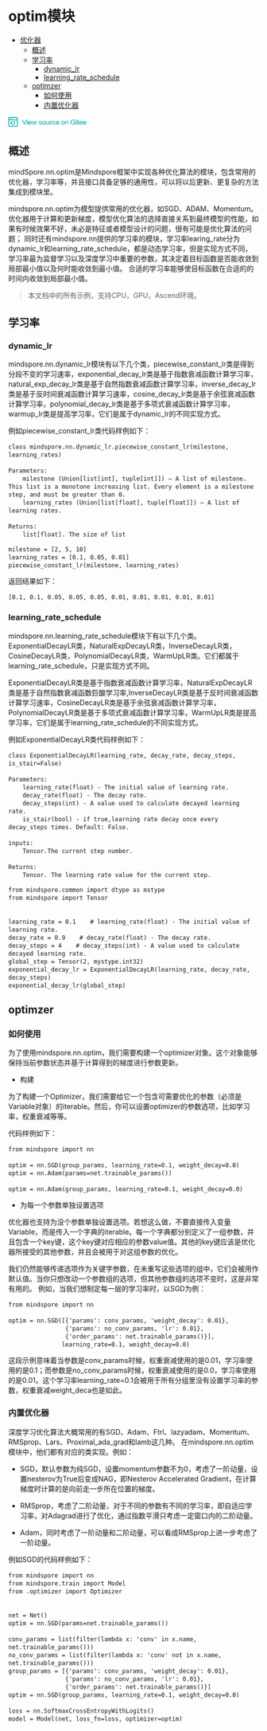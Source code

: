 # optim模块

<!-- TOC -->

- [优化器](#优化器)
    - [概述](#概述)
    - [学习率](#学习率)
        - [dynamic_lr](#dynamic_lr)
        - [learning_rate_schedule](#learning_rate_schedule)
    - [optimzer](#optimzer)
        - [如何使用](#如何使用)
        - [内置优化器](#内置优化器)

<!-- /TOC -->

<a href="https://gitee.com/mindspore/docs/blob/master/api/source_zh_cn/programming_guide/optim.md" target="_blank"><img src="../_static/logo_source.png"></a>

## 概述

mindSpore.nn.optim是Mindspore框架中实现各种优化算法的模块，包含常用的优化器，学习率等，并且接口具备足够的通用性，可以将以后更新、更复杂的方法集成到模块里。

mindspore.nn.optim为模型提供常用的优化器，如SGD、ADAM、Momentum。优化器用于计算和更新梯度，模型优化算法的选择直接关系到最终模型的性能，如果有时候效果不好，未必是特征或者模型设计的问题，很有可能是优化算法的问题；
同时还有mindspore.nn提供的学习率的模块，学习率learing_rate分为dynamic_lr和learning_rate_schedule，都是动态学习率，但是实现方式不同，学习率最为监督学习以及深度学习中重要的参数，其决定着目标函数是否能收敛到局部最小值以及何时能收敛到最小值。
合适的学习率能够使目标函数在合适的的时间内收敛到局部最小值。

> 本文档中的所有示例，支持CPU，GPU，Ascend环境。

## 学习率
### dynamic_lr

mindspore.nn.dynamic_lr模块有以下几个类，piecewise_constant_lr类是得到分段不变的学习速率，exponential_decay_lr类是基于指数衰减函数计算学习率，natural_exp_decay_lr类是基于自然指数衰减函数计算学习率，inverse_decay_lr类是基于反时间衰减函数计算学习速率，cosine_decay_lr类是基于余弦衰减函数计算学习率，polynomial_decay_lr类是基于多项式衰减函数计算学习率，warmup_lr类是提高学习率，它们是属于dynamic_lr的不同实现方式。

例如piecewise_constant_lr类代码样例如下：

```
class mindspore.nn.dynamic_lr.piecewise_constant_lr(milestone, learning_rates)

Parameters:
    milestone (Union[list[int], tuple[int]]) – A list of milestone. This list is a monotone increasing list. Every element is a milestone step, and must be greater than 0.
    learning_rates (Union[list[float], tuple[float]]) – A list of learning rates.

Returns:
    list[float]. The size of list
```

```
milestone = [2, 5, 10]
learning_rates = [0.1, 0.05, 0.01]
piecewise_constant_lr(milestone, learning_rates)
```

返回结果如下：
```
[0.1, 0.1, 0.05, 0.05, 0.05, 0.01, 0.01, 0.01, 0.01, 0.01]
```

### learning_rate_schedule

mindspore.nn.learning_rate_schedule模块下有以下几个类。ExponentialDecayLR类，NaturalExpDecayLR类，InverseDecayLR类，CosineDecayLR类，PolynomialDecayLR类，WarmUpLR类。它们都属于learning_rate_schedule，只是实现方式不同。

ExponentialDecayLR类是基于指数衰减函数计算学习率，NaturalExpDecayLR类是基于自然指数衰减函数巨酸学习率,InverseDecayLR类是基于反时间衰减函数计算学习速率，CosineDecayLR类是基于余弦衰减函数计算学习率，PolynomialDecayLR类是基于多项式衰减函数计算学习率，WarmUpLR类是提高学习率，它们是属于learning_rate_schedule的不同实现方式。

例如ExponentialDecayLR类代码样例如下：
```
class ExponentialDecayLR(learning_rate, decay_rate, decay_steps, is_stair=False)

Parameters:
    learning_rate(float) - The initial value of learning rate.
    decay_rate(float) - The decay rate.
    decay_steps(int) - A value used to calculate decayed learning rate.
    is_stair(bool) - if true,learning rate decay once every decay_steps times. Default: False.

inputs:
    Tensor.The current step number.

Returns:
    Tensor. The learning rate value for the current step.
```

```
from mindspore.common import dtype as mstype
from mindspore import Tensor


learning_rate = 0.1    # learning_rate(float) - The initial value of learning rate.
decay_rate = 0.9    # decay_rate(float) - The decay rate.
decay_steps = 4    # decay_steps(int) - A value used to calculate decayed learning rate.
global_step = Tensor(2, mystype.int32)
exponential_decay_lr = ExponentialDecayLR(learning_rate, decay_rate, decay_steps)
exponential_decay_lr(global_step)

```


## optimzer
### 如何使用
为了使用mindspore.nn.optim，我们需要构建一个optimizer对象。这个对象能够保持当前参数状态并基于计算得到的梯度进行参数更新。

- 构建

为了构建一个Optimizer，我们需要给它一个包含可需要优化的参数（必须是Variable对象）的iterable。然后，你可以设置optimizer的参数选项，比如学习率，权重衰减等等。

代码样例如下：

```
from mindspore import nn

optim = nn.SGD(group_params, learning_rate=0.1, weight_decay=0.0)
optim = nn.Adam(params=net.trainable_params())

optim = nn.Adam(group_params, learning_rate=0.1, weight_decay=0.0)

```

- 为每一个参数单独设置选项

优化器也支持为没个参数单独设置选项。若想这么做，不要直接传入变量Variable，而是传入一个字典的iterable。每一个字典都分别定义了一组参数，并且包含一个key键，这个key键对应相应的参数value值。其他的key键应该是优化器所接受的其他参数，并且会被用于对这组参数的优化。

我们仍然能够传递选项作为关键字参数，在未重写这些选项的组中，它们会被用作默认值。当你只想改动一个参数组的选项，但其他参数组的选项不变时，这是非常有用的。
例如，当我们想制定每一层的学习率时，以SGD为例：

```
from mindspore import nn

optim = nn.SGD([{'params': conv_params, 'weight_decay': 0.01},
                {'params': no_conv_params, 'lr': 0.01},
                {'order_params': net.trainable_params()}],
               learning_rate=0.1, weight_decay=0.0)

```
这段示例意味着当参数是conv_params时候，权重衰减使用的是0.01，学习率使用的是0.1；而参数是no_conv_params时候，权重衰减使用的是0.0，学习率使用的是0.01。这个学习率learning_rate=0.1会被用于所有分组里没有设置学习率的参数，权重衰减weight_deca也是如此。

### 内置优化器

深度学习优化算法大概常用的有SGD、Adam、Ftrl、lazyadam、Momentum、RMSprop、Lars、Proximal_ada_grad和lamb这几种。
在mindspore.nn.optim模块中，他们都有对应的类实现。例如：

- SGD，默认参数为纯SGD，设置momentum参数不为0，考虑了一阶动量，设置nesterov为True后变成NAG，即Nesterov Accelerated Gradient，在计算梯度时计算的是向前走一步所在位置的梯度。

- RMSprop，考虑了二阶动量，对于不同的参数有不同的学习率，即自适应学习率，对Adagrad进行了优化，通过指数平滑只考虑一定窗口内的二阶动量。

- Adam，同时考虑了一阶动量和二阶动量，可以看成RMSprop上进一步考虑了一阶动量。

例如SGD的代码样例如下：

```
from mindspore import nn
from mindspore.train import Model
from .optimizer import Optimizer


net = Net()
optim = nn.SGD(params=net.trainable_params())

conv_params = list(filter(lambda x: 'conv' in x.name, net.trainable_params()))
no_conv_params = list(filter(lambda x: 'conv' not in x.name, net.trainable_params()))
group_params = [{'params': conv_params, 'weight_decay': 0.01},
                {'params': no_conv_params, 'lr': 0.01},
                {'order_params': net.trainable_params()}]
optim = nn.SGD(group_params, learning_rate=0.1, weight_decay=0.0)

loss = nn.SoftmaxCrossEntropyWithLogits()
model = Model(net, loss_fn=loss, optimizer=optim)

```